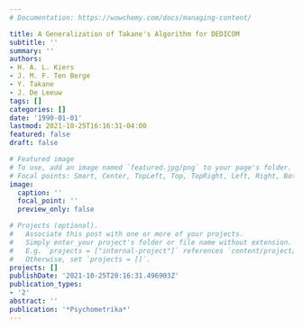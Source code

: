 ```yaml
---
# Documentation: https://wowchemy.com/docs/managing-content/

title: A Generalization of Takane's Algorithm for DEDICOM
subtitle: ''
summary: ''
authors:
- H. A. L. Kiers
- J. M. F. Ten Berge
- Y. Takane
- J. De Leeuw
tags: []
categories: []
date: '1990-01-01'
lastmod: 2021-10-25T16:16:31-04:00
featured: false
draft: false

# Featured image
# To use, add an image named `featured.jpg/png` to your page's folder.
# Focal points: Smart, Center, TopLeft, Top, TopRight, Left, Right, BottomLeft, Bottom, BottomRight.
image:
  caption: ''
  focal_point: ''
  preview_only: false

# Projects (optional).
#   Associate this post with one or more of your projects.
#   Simply enter your project's folder or file name without extension.
#   E.g. `projects = ["internal-project"]` references `content/project/deep-learning/index.md`.
#   Otherwise, set `projects = []`.
projects: []
publishDate: '2021-10-25T20:16:31.496903Z'
publication_types:
- '2'
abstract: ''
publication: '*Psychometrika*'
---
```

